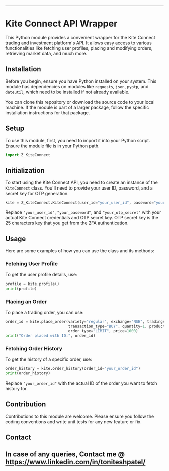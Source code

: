 
---

# Kite Connect API Wrapper

This Python module provides a convenient wrapper for the Kite Connect trading and investment platform's API. It allows easy access to various functionalities like fetching user profiles, placing and modifying orders, retrieving market data, and much more.

## Installation

Before you begin, ensure you have Python installed on your system. This module has dependencies on modules like `requests`, `json`, `pyotp`, and `dateutil`, which need to be installed if not already available.

You can clone this repository or download the source code to your local machine. If the module is part of a larger package, follow the specific installation instructions for that package.

## Setup

To use this module, first, you need to import it into your Python script. Ensure the module file is in your Python path.

```python
import Z_KiteConnect
```

## Initialization

To start using the Kite Connect API, you need to create an instance of the `KiteConnect` class. You'll need to provide your user ID, password, and a secret key for OTP generation.

```python
kite = Z_KiteConnect.KiteConnect(user_id="your_user_id", password="your_password", otp_secret_key="your_otp_secret")
```

Replace `"your_user_id"`, `"your_password"`, and `"your_otp_secret"` with your actual Kite Connect credentials and OTP secret key. OTP secret key is the 25 characters key that you get from the 2FA authentication.

## Usage

Here are some examples of how you can use the class and its methods:

### Fetching User Profile

To get the user profile details, use:

```python
profile = kite.profile()
print(profile)
```

### Placing an Order

To place a trading order, you can use:

```python
order_id = kite.place_order(variety="regular", exchange="NSE", tradingsymbol="INFY",
                            transaction_type="BUY", quantity=1, product="CNC",
                            order_type="LIMIT", price=1000)
print("Order placed with ID:", order_id)
```

### Fetching Order History

To get the history of a specific order, use:

```python
order_history = kite.order_history(order_id="your_order_id")
print(order_history)
```

Replace `"your_order_id"` with the actual ID of the order you want to fetch history for.


## Contribution

Contributions to this module are welcome. Please ensure you follow the coding conventions and write unit tests for any new feature or fix.


## Contact

In case of any queries, Contact me @ https://www.linkedin.com/in/toniteshpatel/
---


